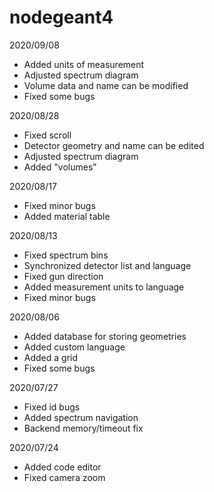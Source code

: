 ﻿# nodegeant4

2020/09/08
- Added units of measurement
- Adjusted spectrum diagram
- Volume data and name can be modified
- Fixed some bugs

2020/08/28
- Fixed scroll
- Detector geometry and name can be edited
- Adjusted spectrum diagram
- Added "volumes"


2020/08/17
- Fixed minor bugs
- Added material table

2020/08/13
- Fixed spectrum bins
- Synchronized detector list and language
- Fixed gun direction
- Added measurement units to language
- Fixed minor bugs

2020/08/06
- Added database for storing geometries
- Added custom language
- Added a grid
- Fixed some bugs

2020/07/27
- Fixed id bugs
- Added spectrum navigation
- Backend memory/timeout fix

2020/07/24
- Added code editor
- Fixed camera zoom

